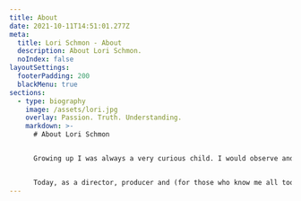 ```yaml
---
title: About
date: 2021-10-11T14:51:01.277Z
meta:
  title: Lori Schmon - About
  description: About Lori Schmon.
  noIndex: false
layoutSettings:
  footerPadding: 200
  blackMenu: true
sections:
  - type: biography
    image: /assets/lori.jpg
    overlay: Passion. Truth. Understanding.
    markdown: >-
      # About Lori Schmon


      Growing up I was always a very curious child. I would observe and analyze and take things in, always trying to understand the “why” and “how” of situations, not just the “who, what, when, where.” To some I seemed reserved, but really I was just trying to understand the world and everyone in it. 


      Today, as a director, producer and (for those who know me all too well) a dedicated dog mom, I’m not all that different. My passion is rooted in understanding people and telling their stories with a sense of soul, purpose, and intention. In my work, I hope to make films that help us find connection and truth in our shared human experience. Because that’s all that really matters in the end.
---
```

